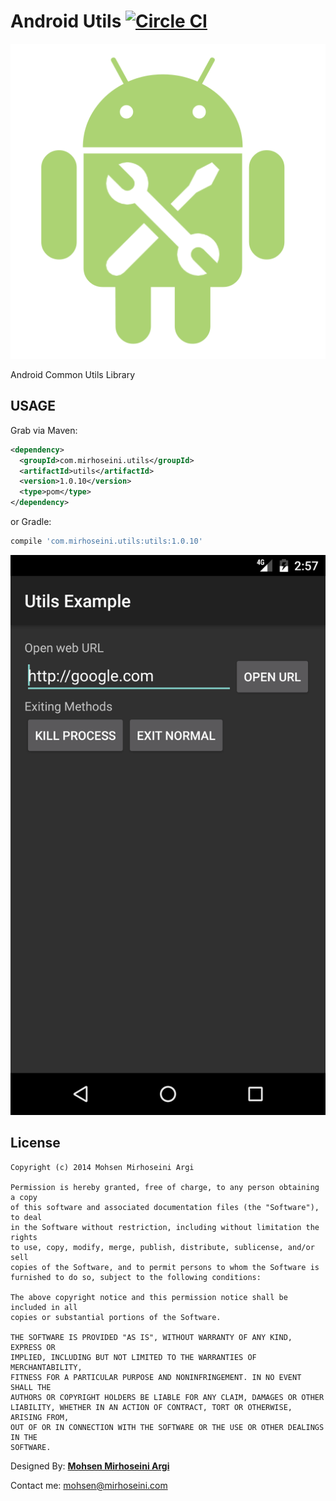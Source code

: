 Android Utils [![Circle CI](https://circleci.com/gh/mmirhoseini/android_utils.svg?style=svg)](https://circleci.com/gh/mmirhoseini/android_utils)
=============

![Logo](logo.png)

Android Common Utils Library



USAGE
--------

Grab via Maven:
```xml
<dependency>
  <groupId>com.mirhoseini.utils</groupId>
  <artifactId>utils</artifactId>
  <version>1.0.10</version>
  <type>pom</type>
</dependency>
```
or Gradle:
```groovy
compile 'com.mirhoseini.utils:utils:1.0.10'
```

![Screenshot](/Screenshot.png)

License
-------

    Copyright (c) 2014 Mohsen Mirhoseini Argi
    
    Permission is hereby granted, free of charge, to any person obtaining a copy
    of this software and associated documentation files (the "Software"), to deal
    in the Software without restriction, including without limitation the rights
    to use, copy, modify, merge, publish, distribute, sublicense, and/or sell
    copies of the Software, and to permit persons to whom the Software is
    furnished to do so, subject to the following conditions:
    
    The above copyright notice and this permission notice shall be included in all
    copies or substantial portions of the Software.
    
    THE SOFTWARE IS PROVIDED "AS IS", WITHOUT WARRANTY OF ANY KIND, EXPRESS OR
    IMPLIED, INCLUDING BUT NOT LIMITED TO THE WARRANTIES OF MERCHANTABILITY,
    FITNESS FOR A PARTICULAR PURPOSE AND NONINFRINGEMENT. IN NO EVENT SHALL THE
    AUTHORS OR COPYRIGHT HOLDERS BE LIABLE FOR ANY CLAIM, DAMAGES OR OTHER
    LIABILITY, WHETHER IN AN ACTION OF CONTRACT, TORT OR OTHERWISE, ARISING FROM,
    OUT OF OR IN CONNECTION WITH THE SOFTWARE OR THE USE OR OTHER DEALINGS IN THE
    SOFTWARE.
    
Designed By: [<b>Mohsen Mirhoseini Argi</b>][1]<br />

Contact me: mohsen@mirhoseini.com

[1]: http://www.mirhoseini.com
